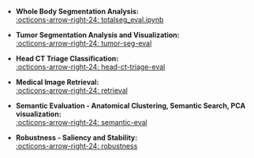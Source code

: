 <div class="grid cards" markdown>

- **Whole Body Segmentation Analysis:**  
  [:octicons-arrow-right-24: totalseg_eval.ipynb](https://github.com/project-lighter/CT-FM/tree/main/notebooks/totalseg_eval.ipynb)

- **Tumor Segmentation Analysis and Visualization:**  
  [:octicons-arrow-right-24:  tumor-seg-eval](https://github.com/project-lighter/CT-FM/tree/main/notebooks/tumor-seg-eval)

- **Head CT Triage Classification:**  
  [:octicons-arrow-right-24:  head-ct-triage-eval](https://github.com/project-lighter/CT-FM/tree/main/notebooks/head-ct-triage-eval)

- **Medical Image Retrieval:**  
  [:octicons-arrow-right-24:  retrieval](https://github.com/project-lighter/CT-FM/tree/main/notebooks/retrieval)

- **Semantic Evaluation - Anatomical Clustering, Semantic Search, PCA visualization:**  
  [:octicons-arrow-right-24:  semantic-eval](https://github.com/project-lighter/CT-FM/tree/main/notebooks/semantic-eval)

- **Robustness - Saliency and Stability:**  
  [:octicons-arrow-right-24:  robustness](https://github.com/project-lighter/CT-FM/tree/main/notebooks/robustness)
</div>